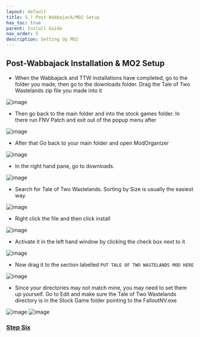 ```yaml
---
layout: default
title: 5.) Post-Wabbajack/MO2 Setup
has_toc: true
parent: Install Guide
nav_order: 5
description: Setting Up MO2
---
```



## **Post-Wabbajack Installation & MO2 Setup**

- When the Wabbajack and TTW installations have completed, go to the folder you made, then go to the downloads folder. Drag the Tale of Two Wastelands zip file you made into it

![image](https://user-images.githubusercontent.com/112358568/189811758-644673ad-984e-4a59-afe1-a836e763c2a8.png)

- Then go back to the main folder and into the stock games folder. In there run FNV Patch and exit out of the popup menu after

![image](https://user-images.githubusercontent.com/114360108/200670843-9a7ee108-6f85-4389-bbee-578d39c6b56a.png)

- After that Go back to your main folder and open ModOrganizer

![image](https://user-images.githubusercontent.com/112358568/189812338-19c6dcb1-1a5a-4f34-8d87-d0e79b33f2e2.png)

- In the right hand pane, go to downloads.

![image](https://user-images.githubusercontent.com/114360108/200669662-c769c241-2a2e-49cf-af3b-e5ad442da81d.png)

- Search for Tale of Two Wastelands. Sorting by Size is usually the easiest way.

![image](https://user-images.githubusercontent.com/114360108/200669726-2cbf59e2-4777-4c89-b453-3f1644933ecc.png)

- Right click the file and then click install

![image](https://user-images.githubusercontent.com/112358568/189812767-db324f12-f5ef-45bf-b10d-42a45bb77ab6.png)

- Activate it in the left hand window by clicking the check box next to it

![image](https://user-images.githubusercontent.com/112358568/189812989-8e207417-47d9-4a45-8d6e-e07d9c690715.png)

- Now drag it to the section labelled `PUT TALE OF TWO WASTELANDS MOD HERE`

![image](https://user-images.githubusercontent.com/112358568/190932184-3b0b0de7-4f46-44b7-b033-db96b36c4ab1.png)

- Since your directories may not match mine, you may need to set them up yourself. Go to Edit and make sure the Tale of Two Wastelands directory is in the Stock Game folder pointing to the FalloutNV.exe

![image](https://user-images.githubusercontent.com/112358568/205771579-750a1c75-4cc5-4909-9b89-05c8bf4290e2.png)
![image](https://user-images.githubusercontent.com/112358568/205771756-71faf89c-9dbd-4753-aad5-fd5c9497a36d.png)

### [**Step Six**](https://www.capitalpunishmentmod.com/02InstallGuide/6-Final-Configurations/)

